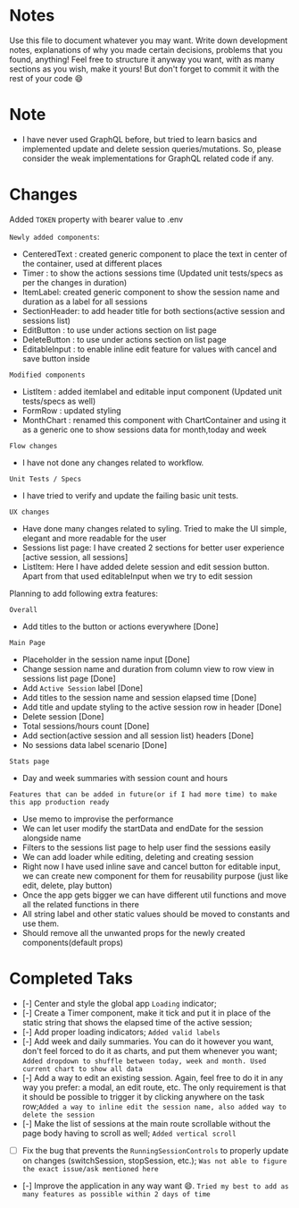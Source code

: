 # Notes

Use this file to document whatever you may want.
Write down development notes, explanations of why you made certain decisions, problems that you found, anything!
Feel free to structure it anyway you want, with as many sections as you wish, make it yours!
But don't forget to commit it with the rest of your code 😄

# Note

- I have never used GraphQL before, but tried to learn basics and implemented update and delete session queries/mutations. So, please consider the weak implementations for GraphQL related code if any.

# Changes

Added `TOKEN` property with bearer value to .env

`Newly added components`:

- CenteredText : created generic component to place the text in center of the container, used at different places
- Timer : to show the actions sessions time (Updated unit tests/specs as per the changes in duration)
- ItemLabel: created generic component to show the session name and duration as a label for all sessions
- SectionHeader: to add header title for both sections(active session and sessions list)
- EditButton : to use under actions section on list page
- DeleteButton : to use under actions section on list page
- EditableInput : to enable inline edit feature for values with cancel and save button inside

`Modified components`

- ListItem : added itemlabel and editable input component (Updated unit tests/specs as well)
- FormRow : updated styling
- MonthChart : renamed this component with ChartContainer and using it as a generic one to show sessions data for month,today and week

`Flow changes`

- I have not done any changes related to workflow.

`Unit Tests / Specs`

- I have tried to verify and update the failing basic unit tests.

`UX changes`

- Have done many changes related to syling. Tried to make the UI simple, elegant and more readable for the user
- Sessions list page: I have created 2 sections for better user experience [active session, all sessions]
- ListItem: Here I have added delete session and edit session button. Apart from that used editableInput when we try to edit session

Planning to add following extra features:

`Overall`

- Add titles to the button or actions everywhere [Done]

`Main Page`

- Placeholder in the session name input [Done]
- Change session name and duration from column view to row view in sessions list page [Done]
- Add `Active Session` label [Done]
- Add titles to the session name and session elapsed time [Done]
- Add title and update styling to the active session row in header [Done]
- Delete session [Done]
- Total sessions/hours count [Done]
- Add section(active session and all session list) headers [Done]
- No sessions data label scenario [Done]

`Stats page`

- Day and week summaries with session count and hours

`Features that can be added in future(or if I had more time) to make this app production ready`

- Use memo to improvise the performance
- We can let user modify the startData and endDate for the session alongside name
- Filters to the sessions list page to help user find the sessions easily
- We can add loader while editing, deleting and creating session
- Right now I have used inline save and cancel button for editable input, we can create new component for them
  for reusability purpose (just like edit, delete, play button)
- Once the app gets bigger we can have different util functions and move all the related functions in there
- All string label and other static values should be moved to constants and use them.
- Should remove all the unwanted props for the newly created components(default props)

# Completed Taks

- [-] Center and style the global app `Loading` indicator;
- [-] Create a Timer component, make it tick and put it in place of the static string that shows the elapsed time of the active session;
- [-] Add proper loading indicators; `Added valid labels`
- [-] Add week and daily summaries. You can do it however you want, don't feel forced to do it as charts, and put them whenever you want; `Added dropdown to shuffle between today, week and month. Used current chart to show all data`
- [-] Add a way to edit an existing session. Again, feel free to do it in any way you prefer: a modal, an edit route, etc. The only requirement is that it should be possible to trigger it by clicking anywhere on the task row;`Added a way to inline edit the session name, also added way to delete the session`
- [-] Make the list of sessions at the main route scrollable without the page body having to scroll as well; `Added vertical scroll`
- [ ] Fix the bug that prevents the `RunningSessionControls` to properly update on changes (switchSession, stopSession, etc.); `Was not able to figure the exact issue/ask mentioned here`
- [-] Improve the application in any way want 😄. `Tried my best to add as many features as possible within 2 days of time`
